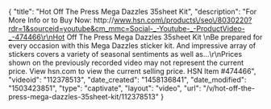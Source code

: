 {
    "title": "Hot Off The Press Mega Dazzles 35sheet Kit",
    "description": "For More Info or to Buy Now: http:\/\/www.hsn.com\/products\/seo\/8030220?rdr=1&sourceid=youtube&cm_mmc=Social-_-Youtube-_-ProductVideo-_-474466\r\nHot Off The Press Mega Dazzles 35sheet Kit  \nBe prepared for every occasion with this Mega Dazzles sticker kit. And impressive array of stickers covers a variety of seasonal sentiments as well as...\r\nPrices shown on the previously recorded video may not represent the current price.  View hsn.com to view the current selling price. HSN Item #474466",
    "videoid": "112378513",
    "date_created": "1458136841",
    "date_modified": "1503423851",
    "type": "captivate",
    "layout": "video",
    "url": "\/v\/hot-off-the-press-mega-dazzles-35sheet-kit\/112378513"
}